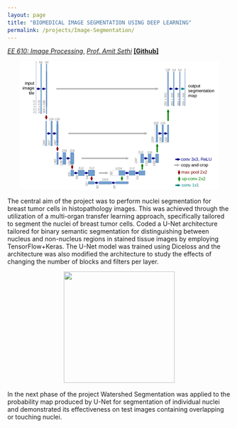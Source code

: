 ```yaml
---
layout: page
title: "BIOMEDICAL IMAGE SEGMENTATION USING DEEP LEARNING"
permalink: /projects/Image-Segmentation/
---
```



  [_EE 610: Image Processing_](https://www.ee.iitb.ac.in/web/course_lists/ee-610-image-processing/), [_Prof. Amit Sethi_](https://www.ee.iitb.ac.in/~asethi/) [**[Github]**](https://github.com/Vansh28Kapoor/BIOMEDICAL-IMAGE-SEGMENTATION-USING-DEEP-LEARNING) 
  
<p align="center">
    <img width="450"  src="/img/U-net.png">
</p>


The central aim of the project was to perform nuclei segmentation for breast tumor cells in histopathology images.
This was achieved through the utilization of a multi-organ transfer learning approach, specifically tailored to segment the nuclei of breast tumor cells. Coded a U-Net architecture tailored for binary semantic segmentation for distinguishing between nucleus and non-nucleus regions in stained tissue images by employing TensorFlow+Keras. The U-Net model was trained using Diceloss and the architecture was also modified the architecture to study the effects of changing the number of blocks and filters per layer.

<p align="center">
    <img width="250" height="250" src="/assets/Bio.gif">
</p>

In the next phase of the project Watershed Segmentation was applied to the probability map produced by U-Net for segmentation of individual nuclei and demonstrated its effectiveness on test images containing overlapping or touching nuclei.
